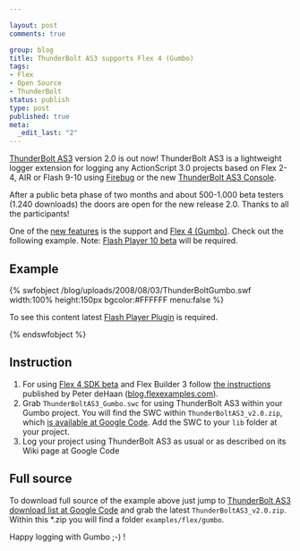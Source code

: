 ```yaml
--- 

layout: post
comments: true

group: blog
title: ThunderBolt AS3 supports Flex 4 (Gumbo)
tags: 
- Flex
- Open Source
- ThunderBolt
status: publish
type: post
published: true
meta: 
  _edit_last: "2"
---
```


[ThunderBolt AS3](http://code.google.com/p/flash-thunderbolt/wiki/ThunderBoltAS3) version 2.0 is out now! ThunderBolt AS3 is a lightweight logger extension for logging any ActionScript 3.0 projects based on Flex 2-4, AIR or Flash 9-10 using [Firebug](http://getfirebug.com/) or the new [ThunderBolt AS3 Console](http://code.google.com/p/flash-thunderbolt/wiki/ThunderBoltAS3Console).

After a public beta phase of two months and about 500-1.000 beta testers (1.240 downloads) the doors are open for the new release 2.0. Thanks to all the participants!

One of the [new features](http://code.google.com/p/flash-thunderbolt/) is the support and [Flex 4 (Gumbo)](http://opensource.adobe.com/wiki/display/flexsdk/Gumbo). Check out the following example. Note: [Flash Player 10 beta](http://labs.adobe.com/downloads/flashplayer10.html) will be required.

<!--more-->

## Example

{% swfobject /blog/uploads/2008/08/03/ThunderBoltGumbo.swf width:100% height:150px bgcolor:#FFFFFF menu:false %}
<p>To see this content latest <a href='http://www.adobe.com/go/getflashplayer'>Flash Player Plugin</a> is required.</p>
{% endswfobject %}

## Instruction

1.  For using [Flex 4 SDK beta](http://opensource.adobe.com/wiki/display/flexsdk/Download+Flex+4/) and Flex Builder 3 follow  [the instructions](http://blog.flexexamples.com/2008/08/02/using-the-beta-gumbo-sdk-in-flex-builder-3/) published by Peter deHaan ([blog.flexexamples.com](http://blog.flexexamples.com/)).
2.  Grab `ThunderBoltAS3_Gumbo.swc` for using ThunderBolt AS3 within your Gumbo project. You will find the SWC within `ThunderBoltAS3_v2.0.zip`, which [is available at Google Code](http://code.google.com/p/flash-thunderbolt/downloads/list). Add the SWC to your `lib` folder at your project.
3.  Log your project using ThunderBolt AS3 as usual or as described on its Wiki page at Google Code

## Full source

To download full source of the example above just jump to [ThunderBolt AS3 download list at Google Code](http://code.google.com/p/flash-thunderbolt/downloads/list) and grab the latest `ThunderBoltAS3_v2.0.zip`. Within this *.zip you will find a folder `examples/flex/gumbo`.

Happy logging with Gumbo ;-) !
